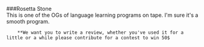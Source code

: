 ###Rosetta Stone  
This is one of the OGs of language learning programs on tape. I'm sure it's a smooth program.  
  
    
      
        
        **We want you to write a review, whether you've used it for a little or a while please contribute for a contest to win 50$
